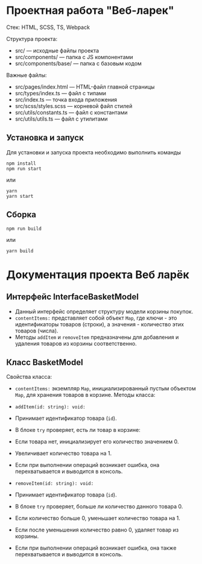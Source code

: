 # Проектная работа "Веб-ларек"

Стек: HTML, SCSS, TS, Webpack

Структура проекта:
- src/ — исходные файлы проекта
- src/components/ — папка с JS компонентами
- src/components/base/ — папка с базовым кодом

Важные файлы:
- src/pages/index.html — HTML-файл главной страницы
- src/types/index.ts — файл с типами
- src/index.ts — точка входа приложения
- src/scss/styles.scss — корневой файл стилей
- src/utils/constants.ts — файл с константами
- src/utils/utils.ts — файл с утилитами

## Установка и запуск
Для установки и запуска проекта необходимо выполнить команды

```
npm install
npm run start
```

или

```
yarn
yarn start
```
## Сборка

```
npm run build
```

или

```
yarn build
```

# Документация проекта Веб ларёк

## Интерфейс InterfaceBasketModel
- Данный интерфейс определяет структуру модели корзины покупок.
- `contentItems:` представляет собой объект `Map`, где ключи - это идентификаторы товаров (строки), а значения - количество этих товаров (числа).
- Методы `addItem` и `removeItem` предназначены для добавления и удаления товаров из корзины соответственно.

## Класс BasketModel
Свойства класса:
- `contentItems:` экземпляр `Map`, инициализированный пустым объектом `Map`, для хранения товаров в корзине.
Методы класса:
- `addItem(id: string): void:`
- Принимает идентификатор товара (`id`).
- В блоке `try` проверяет, есть ли товар в корзине:
- Если товара нет, инициализирует его количество значением 0.
- Увеличивает количество товара на 1.
- Если при выполнении операций возникает ошибка, она перехватывается и выводится в консоль.

- `removeItem(id: string): void:`
- Принимает идентификатор товара (`id`).
- В блоке `try` проверяет, больше ли количество данного товара 0.
- Если количество больше 0, уменьшает количество товара на 1.
- Если после уменьшения количество равно 0, удаляет товар из корзины.
- Если при выполнении операций возникает ошибка, она также перехватывается и выводится в консоль.
